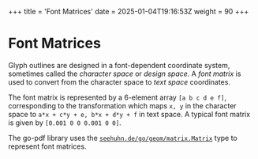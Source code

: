 +++
title = 'Font Matrices'
date = 2025-01-04T19:16:53Z
weight = 90
+++

# Font Matrices

Glyph outlines are designed in a font-dependent coordinate system,
sometimes called the *character space* or *design space*.
A *font matrix* is used to convert from the character
space to *text space* coordinates.

The font matrix is represented by a 6-element array
`[a b c d e f]`, corresponding to the transformation
which maps `x, y` in the character space to
`a*x + c*y + e, b*x + d*y + f` in text space.
A typical font matrix is given by `[0.001 0 0 0.001 0 0]`.

The go-pdf library uses the
[`seehuhn.de/go/geom/matrix.Matrix`](https://pkg.go.dev/seehuhn.de/go/geom@v0.0.0-20241008120652-aada228c2941/matrix#Matrix)
type to represent font matrices.
